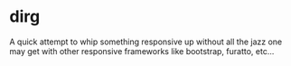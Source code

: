 dirg
====

A quick attempt to whip something responsive up without all the jazz one may get with other responsive frameworks like bootstrap, furatto, etc...
